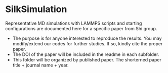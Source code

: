 # SilkSimulation
Representative MD simulations with LAMMPS scripts and starting configurations are documented here for a specific paper from Shi group.
- The purpose is for anyone interested to reproduce the results. You may modify/extend our codes for further studies. If so, kindly cite the proper paper.
- The DOI of the paper will be included in the readme in each subfolder.
- This folder will be organized by published paper. The shorterned paper title + journal name + year. 
